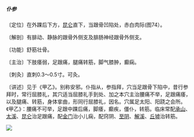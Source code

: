 ##### 仆参

〔定位〕在外踝后下方，[昆仑](https://www.gmzyjc.com/read/zjs/zjs3.1.7-8-0.0.1.3.60.md)直下，当跟骨凹陷处，赤白肉际(图74）。

〔解剖〕有腓动、静脉的跟骨外侧支及腓肠神经跟骨外侧支。 

〔功能〕舒筋壮骨。

〔主治〕下肢痿弱，足跟痛，腿痛转筋，脚气膝肿，癫痫。

〔刺灸〕直刺0.3〜0.5寸。可灸。

〔讲述〕见于《甲乙》。别称安邪。仆指从，参指拜，穴当足跟骨下陷中，昔行参拜时，常行屈膝礼，其穴适当屈膝礼手到处、加之本穴主治腰痛不举，足跟痛痿，以及腿痛、转筋，身体挛曲，形同行屈膝礼，因名。穴属足太阳、阳跷之会所。《甲乙》：腰痛不可举，足跟中踝后痛，脚痿，癫疾，僵仆，转筋。临床常配[承山](https://www.gmzyjc.com/read/zjs/zjs3.1.7-8-0.0.1.3.57.md)、[太溪](https://www.gmzyjc.com/read/zjs/zjs3.1.7-8-0.0.2.3.3.md)、[昆仑](https://www.gmzyjc.com/read/zjs/zjs3.1.7-8-0.0.1.3.60.md)治足跟痛，配[金门](https://www.gmzyjc.com/read/zjs/zjs3.1.7-8-0.0.1.3.63.md)治小儿痫，配窍阴、[至阴](https://www.gmzyjc.com/read/zjs/zjs3.1.7-8-0.0.1.3.67.md)、[解溪](https://www.gmzyjc.com/read/zjs/zjs3.1.1-3-0.1.3.3.41.md)、[丘墟](https://www.gmzyjc.com/read/zjs/zjs3.1.9-12-0.0.3.3.40.md)治转筋。

![](img/图74.jpg)
